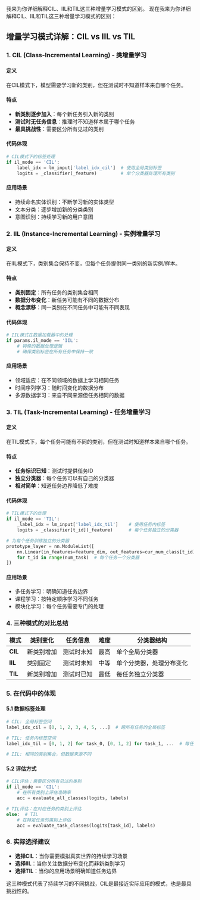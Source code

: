 我来为你详细解释CIL、IIL和TIL这三种增量学习模式的区别。 现在我来为你详细解释CIL、IIL和TIL这三种增量学习模式的区别：

## 增量学习模式详解：CIL vs IIL vs TIL

### 1. **CIL (Class-Incremental Learning) - 类增量学习**

#### **定义**
在CIL模式下，模型需要学习新的类别，但在测试时不知道样本来自哪个任务。

#### **特点**
- **新类别逐步加入**：每个新任务引入新的类别
- **测试时无任务信息**：推理时不知道样本属于哪个任务
- **最具挑战性**：需要区分所有见过的类别

#### **代码体现**
```python
# CIL模式下的标签处理
if il_mode == 'CIL':
    label_idx = lm_input['label_idx_cil']  # 使用全局类别标签
    logits = _classifier(_feature)         # 单个分类器处理所有类别
```

#### **应用场景**
- 持续命名实体识别：不断学习新的实体类型
- 文本分类：逐步增加新的分类类别
- 意图识别：持续学习新的用户意图

### 2. **IIL (Instance-Incremental Learning) - 实例增量学习**

#### **定义**
在IIL模式下，类别集合保持不变，但每个任务提供同一类别的新实例/样本。

#### **特点**
- **类别固定**：所有任务的类别集合相同
- **数据分布变化**：新任务可能有不同的数据分布
- **概念漂移**：同一类别在不同任务中可能有不同表现

#### **代码体现**
```python
# IIL模式在数据加载器中的处理
if params.il_mode == 'IIL':
    # 特殊的数据处理逻辑
    # 确保类别标签在所有任务中保持一致
```

#### **应用场景**
- 领域适应：在不同领域的数据上学习相同任务
- 时间序列学习：随时间变化的数据分布
- 多源数据学习：来自不同来源但任务相同的数据

### 3. **TIL (Task-Incremental Learning) - 任务增量学习**

#### **定义**
在TIL模式下，每个任务可能有不同的类别，但在测试时知道样本来自哪个任务。

#### **特点**

- **任务标识已知**：测试时提供任务ID
- **独立分类器**：每个任务可以有自己的分类器
- **相对简单**：知道任务边界降低了难度

#### **代码体现**
```python
# TIL模式下的处理
if il_mode == 'TIL':
    _label_idx = lm_input['label_idx_til']    # 使用任务内标签
    logits = _classifier[t_id](_feature)      # 每个任务独立的分类器

# 为每个任务训练独立的分类器
prototype_layer = nn.ModuleList([
    nn.Linear(in_features=feature_dim, out_features=cur_num_class[t_id], bias=False).cuda()
    for t_id in range(num_task)  # 每个任务一个分类器
])
```

#### **应用场景**
- 多任务学习：明确知道任务边界
- 课程学习：按特定顺序学习不同任务
- 模块化学习：每个任务需要专门的处理

### 4. **三种模式的对比总结**

| 模式    | 类别变化   | 任务信息   | 难度 | 分类器结构               |
| ------- | ---------- | ---------- | ---- | ------------------------ |
| **CIL** | 新类别增加 | 测试时未知 | 最高 | 单个全局分类器           |
| **IIL** | 类别固定   | 测试时未知 | 中等 | 单个分类器，处理分布变化 |
| **TIL** | 新类别增加 | 测试时已知 | 最低 | 每任务独立分类器         |

### 5. **在代码中的体现**

#### **5.1 数据标签处理**

```python
# CIL: 全局标签空间
label_idx_cil = [0, 1, 2, 3, 4, 5, ...]  # 跨所有任务的全局标签

# TIL: 任务内标签空间  
label_idx_til = [0, 1, 2] for task_0, [0, 1, 2] for task_1, ...  # 每任务内部标签

# IIL: 相同的类别集合，但数据来源不同
```

#### **5.2 评估方式**
```python
# CIL评估：需要区分所有见过的类别
if il_mode == 'CIL':
    # 在所有类别上评估准确率
    acc = evaluate_all_classes(logits, labels)

# TIL评估：在对应任务的类别上评估
else:  # TIL
    # 在特定任务的类别上评估
    acc = evaluate_task_classes(logits[task_id], labels)
```

### 6. **实际选择建议**

- **选择CIL**：当你需要模拟真实世界的持续学习场景
- **选择IIL**：当你关注数据分布变化而非新类别学习
- **选择TIL**：当你的应用场景明确知道任务边界

这三种模式代表了持续学习的不同挑战，CIL是最接近实际应用的模式，也是最具挑战性的。